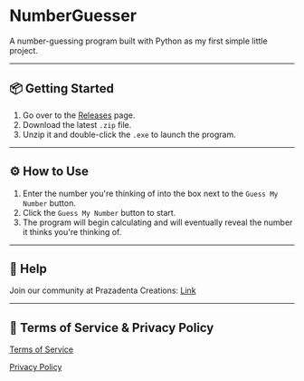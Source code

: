 # NumberGuesser

A number-guessing program built with Python as my first simple little project.

---

## 📦 Getting Started

1. Go over to the [Releases](https://github.com/adamant-process/NumberGuesser/releases) page.
2. Download the latest `.zip` file.
3. Unzip it and double-click the `.exe` to launch the program.

---

## ⚙️ How to Use

1. Enter the number you're thinking of into the box next to the `Guess My Number` button.
2. Click the `Guess My Number` button to start.
3. The program will begin calculating and will eventually reveal the number it thinks you're thinking of.

---

## 📄 Help

Join our community at Prazadenta Creations: [Link](https://discord.gg/pV5NqjXtgE)

---

## 📃 Terms of Service & Privacy Policy

[Terms of Service](https://github.com/adamant-process/NumberGuesser/blob/main/terms.txt)

[Privacy Policy](https://github.com/adamant-process/NumberGuesser/blob/main/privacy.txt)
